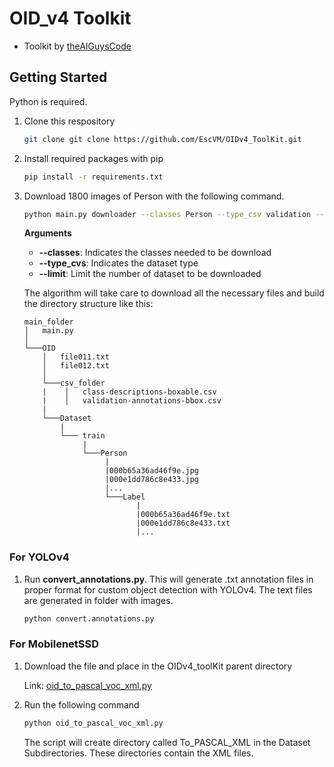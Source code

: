 <h1> OID_v4 Toolkit</h1>

- Toolkit by [theAIGuysCode](https://github.com/theAIGuysCode/OIDv4_ToolKit) 

## Getting Started
    
Python is required.

1. Clone this respository

    ```sh
    git clone git clone https://github.com/EscVM/OIDv4_ToolKit.git
    ```

2. Install required packages with pip

   ```sh
   pip install -r requirements.txt
   ```
   
3. Download 1800 images of Person with the following command.

    ```sh
    python main.py downloader --classes Person --type_csv validation --limit 1800
    ```
    
    <strong>Arguments</strong>
    
    - **--classes**: Indicates the classes needed to be download
    - **--type_cvs**: Indicates the dataset type
    - **--limit**: Limit the number of dataset to be downloaded
    
    
    The algorithm will take care to download all the necessary files and build the directory structure like this:

    ```
    main_folder
    │   main.py
    │
    └───OID
        │   file011.txt
        │   file012.txt
        │
        └───csv_folder
        |    │   class-descriptions-boxable.csv
        |    │   validation-annotations-bbox.csv
        |
        └───Dataset
            |
            └─── train
                 |
                 └───Person
                      |
                      |000b65a36ad46f9e.jpg
                      |000e1dd786c8e433.jpg
                      |...
                      └───Label
                             |
                             |000b65a36ad46f9e.txt
                             |000e1dd786c8e433.txt
                             |...

    ```
    
### For YOLOv4

1. Run <strong> convert_annotations.py</strong>. This will generate  .txt annotation files in proper format for custom object detection with YOLOv4. The text files are generated in folder with images.

    ```sh
    python convert.annotations.py
    ```

### For MobilenetSSD

1. Download the file and place in the OIDv4_toolKit parent directory

    Link: [oid_to_pascal_voc_xml.py](https://gist.github.com/nilsfed/1dbf1cf397db50c90705daa6a81a8dec) 
    
2. Run the following command

    ```sh
    python oid_to_pascal_voc_xml.py
    ```
    
    The script will create directory called To_PASCAL_XML in the Dataset Subdirectories. These directories contain the XML files.


